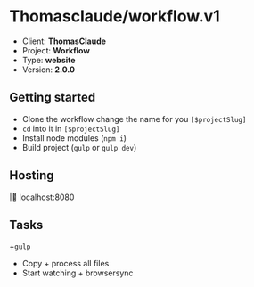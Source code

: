 # Thomasclaude/workflow.v1

- Client: __ThomasClaude__
- Project: __Workflow__
- Type: __website__
- Version: __2.0.0__

## Getting started

- Clone the workflow change the name for you `[$projectSlug]`
- `cd` into it in `[$projectSlug]`
- Install node modules (`npm i`)
- Build project (`gulp` or `gulp dev`)

## Hosting

|:construction: localhost:8080

## Tasks

+`gulp`

- Copy + process all files
- Start watching + browsersync
